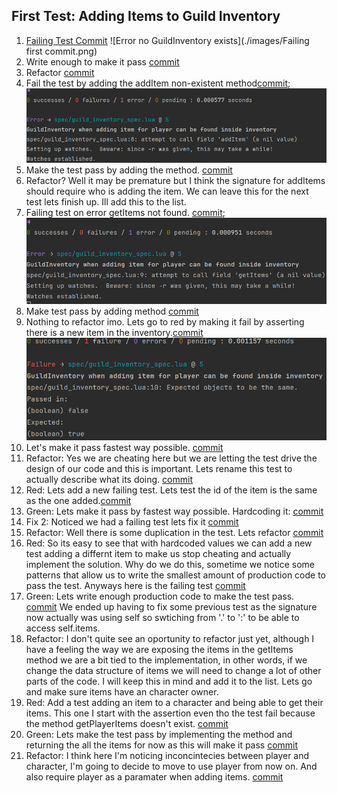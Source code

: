 ## First Test: Adding Items to Guild Inventory
1. [Failing Test Commit](https://github.com/donedgardo/GuildInventoryWowAddon/commit/306d232b74a1f185e166fe311848ec55751d0b1e)
![Error no GuildInventory exists](./images/Failing first commit.png)
2. Write enough to make it pass [commit](https://github.com/donedgardo/GuildInventoryWowAddon/commit/3dec175f4b0aa04ccca6cf5bebf6ed0ccac9de68)
3. Refactor [commit](https://github.com/donedgardo/GuildInventoryWowAddon/commit/e7ce1783dc2ba40959a24d234013ea66378eead9)
4. Fail the test by adding the addItem non-existent method[commit](https://github.com/donedgardo/GuildInventoryWowAddon/commit/f0cd4e5b5d4f6da1c2a8091da9f9ec1b155ad960);
![Error no method addItem](./images/Failing%20second.png)
5. Make the test pass by adding the method. [commit](https://github.com/donedgardo/GuildInventoryWowAddon/commit/c12268fd841cf7db1bdd7b725cee97e802c132b9)
6. Refactor? Well it may be premature but I think the signature for addItems should require who is adding the item. 
We can leave this for the next test lets finish up. Ill add this to the list.
7. Failing test on error getItems not found. [commit](https://github.com/donedgardo/GuildInventoryWowAddon/commit/8c1d6104a0829faa82b75091d58361d1a25f532e);
![Error no method getItems](./images/Failing%20third.png)
8. Make test pass by adding method [commit](70d165ccbb95e39b5d53531f37d55519559cda99)
9. Nothing to refactor imo. Lets go to red by making it fail by asserting there is a new item in the inventory.[commit](95b2b8b731f3ca8dd9111e7c76b6fecf272b37f1)
![Assertion Fail, 0 == 1](./images/Failing%20fourth.png)
10. Let's make it pass fastest way possible. [commit](f520e4877b377824160cd84f632e7cf0df10b702)
11. Refactor: Yes we are cheating here but we are letting the test drive the design of  our code and this is important.
Lets rename this test to actually describe what its doing. [commit](218c0e560162bfc6609119e17afe37aa7f1ca1cc)
12. Red: Lets add a new failing test. Lets test the id of the item is the same as the one added.[commit](e4a6f2ece0f82e393fce4dff446d2fc42a1c33f3)
13. Green: Lets make it pass by fastest way possible. Hardcoding it: [commit](b62c143a750053a2d0b5d93263748afd8bde58be)
14. Fix 2: Noticed we had a failing test lets fix it [commit](d013707cca18d443663805d146c1ef01b2c8a9db)
15. Refactor: Well there is some duplication in the test. Lets refactor [commit](0a5ec4d937445a8c8fca10c4d4cd9d72c74cb9f0)
16. Red: So its easy to see that with hardcoded values we can add a new test adding a differnt item to make us stop
cheating and actually implement the solution. Why do we do this, sometime we notice some patterns that allow us to write
the smallest amount of production code to pass the test. Anyways here is the failing test [commit](e45e2aa863652e0c1b74afc56947e0ea02b472dd)
17. Green: Lets write enough production code to make the test pass. [commit](f04729583b0d6a059dd7c5a0e3d4ab4cba928be4)
We ended up having to fix some previous test as the signature now actually was using self so swtiching from '.' to ':'
to be able to access self.items.
18. Refactor: I don't quite see an oportunity to refactor just yet, although I have a feeling the way we are exposing the
items in the getItems method we are a bit tied to the implementation, in other words, if we change the data structure of 
items we will need to change a lot of other parts of the code. I will keep this in mind and add it to the list. Lets go 
and make sure items have an character owner.
19. Red: Add a test adding an item to a character and being able to get their items. This one I start with the assertion
even tho the test fail because the method getPlayerItems doesn't exist. [commit](bf1d01f93cfdf89058eea52734d3a1de78a138f4)
20. Green: Lets make the test pass by implementing the method and returning the all the items for now as this will make 
it pass [commit](4ff1d5f0724c076a69134bbcebc354be8ddc5507)
21. Refactor: I think here I'm noticing inconcintecies between player and character, I'm going to decide to move to use 
player from now on. And also require player as a paramater when adding items. [commit]()

